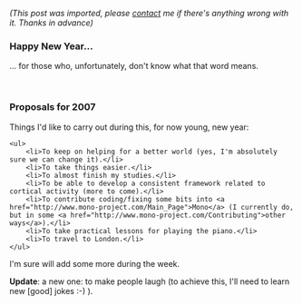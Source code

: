 *(This post was imported, please [contact](#/contact) me if there's anything wrong with it. Thanks in advance)*

<div class="entry-body">
<h3>Happy New Year...</h3>
<p>
	... for those who, unfortunately, don't know what that word means.
</p>
<br />
<h3>Proposals for 2007</h3>
<p>
	Things I'd like to carry out during this, for now young, new year:
	
	<ul>
		<li>To keep on helping for a better world (yes, I'm absolutely sure we can change it).</li>
		<li>To take things easier.</li>
		<li>To almost finish my studies.</li>
		<li>To be able to develop a consistent framework related to cortical activity (more to come).</li>
		<li>To contribute coding/fixing some bits into <a href="http://www.mono-project.com/Main_Page">Mono</a> (I currently do, but in some <a href="http://www.mono-project.com/Contributing">other ways</a>).</li>
		<li>To take practical lessons for playing the piano.</li>
		<li>To travel to London.</li>
	</ul>
</p>
<p>
	I'm sure will add some more during the week.
</p>
<p>
	<strong>Update</strong>: a new one: to make people laugh (to achieve this, I'll need to learn new [good] jokes :-) ).
</p>
</div>
